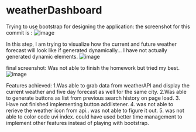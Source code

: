 # weatherDashboard


Trying to use bootstrap for designing the application: the screenshot for this commit is :
![image](https://user-images.githubusercontent.com/53416989/136434196-67963549-f133-491e-9aa0-c323346fe410.png)

In this step, I am trying to visualize how the current and future weather forecast will look like if generated dynamically... 
I have not actually generated dynamic elements.
![image](https://user-images.githubusercontent.com/53416989/136446986-f6f372ab-5db1-4807-83a3-980c6764bc91.png)

final screenshot: Was not able to finish the homework but tried my best.
![image](https://user-images.githubusercontent.com/53416989/136820665-48ccccd5-ea26-4656-bd48-02cfa9e8d958.png)

Features achieved:
1.Was able to grab data from weatherAPI and display the current weather and five day forecast as well for the same city.
2.Was able to generate buttons as list from previous search history on page load.
3. Have not finished implementing button addlistener.
4. was not able to rerieve the weather icon from api.. was not able to figure it out.
5. was not able to color code uvi index.
could have used better time management to implement other features instead of playing with bootstrap.
